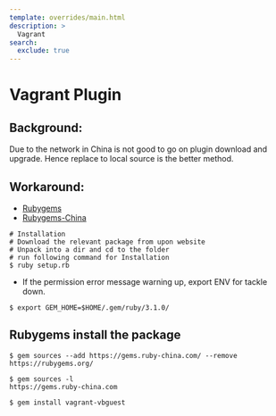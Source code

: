 ```yaml
---
template: overrides/main.html
description: >
  Vagrant
search:
  exclude: true
---
```


# Vagrant Plugin

## Background:
Due to the network in China is not good to go on plugin download and upgrade. Hence replace to local source is the better method.

## Workaround:
* [Rubygems](https://rubygems.org/)
* [Rubygems-China](https://gems.ruby-china.com/)
```shell
# Installation
# Download the relevant package from upon website
# Unpack into a dir and cd to the folder
# run following command for Installation
$ ruby setup.rb
```
* If the permission error message warning up, export ENV for tackle down.
```shell
$ export GEM_HOME=$HOME/.gem/ruby/3.1.0/
```

## Rubygems install the package
```shell
$ gem sources --add https://gems.ruby-china.com/ --remove https://rubygems.org/

$ gem sources -l
https://gems.ruby-china.com

$ gem install vagrant-vbguest
```

